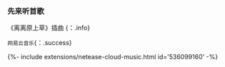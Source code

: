 
### 先来听首歌

《离离原上草》插曲
{：.info}

`网易云音乐`{：.success}
<div>{%- include extensions/netease-cloud-music.html id='536099160' -%}</div>
